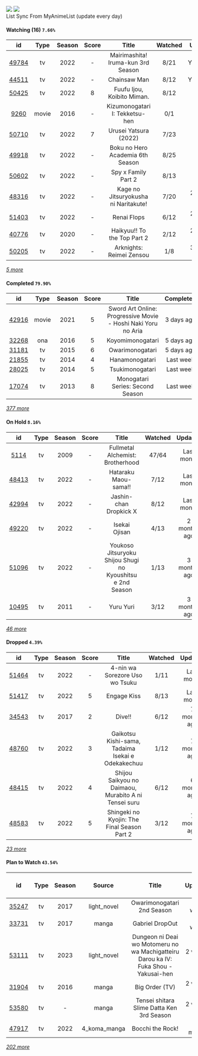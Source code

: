 [![](https://img.shields.io/badge/MyAnimeList-2E51A2?logo=MyAnimeList&logoColor=FFFFFF&style=flat)](https://myanimelist.net/profile/Faelayis)
[![](https://img.shields.io/badge/Anilist-02A9FF?logo=AniList&logoColor=FFFFFF&style=flat)](https://anilist.co/user/Faelayis/)<br>
List Sync From MyAnimeList (update every day)

#### Watching (16) ``7.66%``

|                      id                      |  Type | Season | Score |                                       Title                                       | Watched |   Updated   | Start Date |
| :------------------------------------------: | :---: | :----: | :---: | :-------------------------------------------------------------------------------: | :-----: | :---------: | :--------: |
| [49784](https://myanimelist.net/anime/49784) |   tv  |  2022  |   -   |                         Mairimashita! Iruma-kun 3rd Season                        |   8/21  |  Yesterday  | 10/09/2022 |
| [44511](https://myanimelist.net/anime/44511) |   tv  |  2022  |   -   |                                    Chainsaw Man                                   |   8/12  |  Yesterday  | 10/13/2022 |
| [50425](https://myanimelist.net/anime/50425) |   tv  |  2022  |   8   |                             Fuufu Ijou, Koibito Miman.                            |   8/12  |  2 days ago | 10/24/2022 |
|  [9260](https://myanimelist.net/anime/9260)  | movie |  2016  |   -   |                           Kizumonogatari I: Tekketsu-hen                          |   0/1   |  5 days ago | 11/26/2022 |
| [50710](https://myanimelist.net/anime/50710) |   tv  |  2022  |   7   |                               Urusei Yatsura (2022)                               |   7/23  |  5 days ago | 10/14/2022 |
| [49918](https://myanimelist.net/anime/49918) |   tv  |  2022  |   -   |                          Boku no Hero Academia 6th Season                         |   8/25  |  6 days ago | 10/02/2022 |
| [50602](https://myanimelist.net/anime/50602) |   tv  |  2022  |   -   |                                Spy x Family Part 2                                |   8/13  |  Last week  | 10/02/2022 |
| [48316](https://myanimelist.net/anime/48316) |   tv  |  2022  |   -   |                        Kage no Jitsuryokusha ni Naritakute!                       |   7/20  | 2 weeks ago | 10/06/2022 |
| [51403](https://myanimelist.net/anime/51403) |   tv  |  2022  |   -   |                                    Renai Flops                                    |   6/12  | 2 weeks ago | 10/27/2022 |
| [40776](https://myanimelist.net/anime/40776) |   tv  |  2020  |   -   |                            Haikyuu!! To the Top Part 2                            |   2/12  | 2 weeks ago | 11/12/2022 |
| [50205](https://myanimelist.net/anime/50205) |   tv  |  2022  |   -   |                              Arknights: Reimei Zensou                             |   1/8   | 3 weeks ago | 11/06/2022 |


*[5 more](https://github.com/Faelayis/MyAnimeList-History/blob/master/List/Anime/watching.md)*

#### Completed ``79.90%``

|                      id                      |   Type  | Season | Score |                                                   Title                                                   |   Completed   | Start Date | Finish Date |
| :------------------------------------------: | :-----: | :----: | :---: | :-------------------------------------------------------------------------------------------------------: | :-----------: | :--------: | :---------: |
| [42916](https://myanimelist.net/anime/42916) |  movie  |  2021  |   5   |                       Sword Art Online: Progressive Movie - Hoshi Naki Yoru no Aria                       |   3 days ago  | 11/28/2022 |  11/28/2022 |
| [32268](https://myanimelist.net/anime/32268) |   ona   |  2016  |   5   |                                              Koyomimonogatari                                             |   5 days ago  | 11/26/2022 |  11/26/2022 |
| [31181](https://myanimelist.net/anime/31181) |    tv   |  2015  |   6   |                                              Owarimonogatari                                              |   5 days ago  | 11/26/2022 |  11/26/2022 |
| [21855](https://myanimelist.net/anime/21855) |    tv   |  2014  |   4   |                                               Hanamonogatari                                              |   Last week   | 11/24/2022 |  11/24/2022 |
| [28025](https://myanimelist.net/anime/28025) |    tv   |  2014  |   5   |                                              Tsukimonogatari                                              |   Last week   | 11/24/2022 |  11/24/2022 |
| [17074](https://myanimelist.net/anime/17074) |    tv   |  2013  |   8   |                                      Monogatari Series: Second Season                                     |   Last week   | 11/20/2022 |  11/24/2022 |


*[377 more](https://github.com/Faelayis/MyAnimeList-History/blob/master/List/Anime/completed.md)*

#### On Hold ``8.16%``

|                      id                      |   Type  | Season | Score |                            Title                           | Watched |    Updated    | Start Date |
| :------------------------------------------: | :-----: | :----: | :---: | :--------------------------------------------------------: | :-----: | :-----------: | :--------: |
|  [5114](https://myanimelist.net/anime/5114)  |    tv   |  2009  |   -   |              Fullmetal Alchemist: Brotherhood              |  47/64  |   Last month  | 10/07/2022 |
| [48413](https://myanimelist.net/anime/48413) |    tv   |  2022  |   -   |                    Hataraku Maou-sama!!                    |   7/12  |   Last month  | 07/15/2022 |
| [42994](https://myanimelist.net/anime/42994) |    tv   |  2022  |   -   |                   Jashin-chan Dropkick X                   |   8/12  |   Last month  | 07/15/2022 |
| [49220](https://myanimelist.net/anime/49220) |    tv   |  2022  |   -   |                        Isekai Ojisan                       |   4/13  |  2 months ago | 07/08/2022 |
| [51096](https://myanimelist.net/anime/51096) |    tv   |  2022  |   -   | Youkoso Jitsuryoku Shijou Shugi no Kyoushitsu e 2nd Season |   1/13  |  3 months ago | 07/05/2022 |
| [10495](https://myanimelist.net/anime/10495) |    tv   |  2011  |   -   |                          Yuru Yuri                         |   3/12  |  3 months ago | 06/30/2022 |


*[46 more](https://github.com/Faelayis/MyAnimeList-History/blob/master/List/Anime/on_hold.md)*

#### Dropped ``4.39%``

|                      id                      | Type | Season | Score |                                     Title                                    | Watched |    Updated   | Start Date |
| :------------------------------------------: | :--: | :----: | :---: | :--------------------------------------------------------------------------: | :-----: | :----------: | :--------: |
| [51464](https://myanimelist.net/anime/51464) |  tv  |  2022  |   -   |                        4-nin wa Sorezore Uso wo Tsuku                        |   1/11  |  Last month  | 10/16/2022 |
| [51417](https://myanimelist.net/anime/51417) |  tv  |  2022  |   5   |                                  Engage Kiss                                 |   8/13  |  Last month  | 07/03/2022 |
| [34543](https://myanimelist.net/anime/34543) |  tv  |  2017  |   2   |                                    Dive!!                                    |   6/12  | 7 months ago | 05/03/2022 |
| [48760](https://myanimelist.net/anime/48760) |  tv  |  2022  |   3   |               Gaikotsu Kishi-sama, Tadaima Isekai e Odekakechuu              |   1/12  | 7 months ago | 04/12/2022 |
| [48415](https://myanimelist.net/anime/48415) |  tv  |  2022  |   4   |             Shijou Saikyou no Daimaou, Murabito A ni Tensei suru             |   6/12  | 6 months ago | 04/08/2022 |
| [48583](https://myanimelist.net/anime/48583) |  tv  |  2022  |   5   |                  Shingeki no Kyojin: The Final Season Part 2                 |   3/12  | 7 months ago | 01/28/2022 |


*[23 more](https://github.com/Faelayis/MyAnimeList-History/blob/master/List/Anime/dropped.md)*

#### Plan to Watch ``43.54%``

|                      id                      |   Type  | Season |    Source    |                                                     Title                                                    |    Updated    | Plan Start Date |
| :------------------------------------------: | :-----: | :----: | :----------: | :----------------------------------------------------------------------------------------------------------: | :-----------: | :-------------: |
| [35247](https://myanimelist.net/anime/35247) |    tv   |  2017  |  light_novel |                                          Owarimonogatari 2nd Season                                          |   Last week   |        -        |
| [33731](https://myanimelist.net/anime/33731) |    tv   |  2017  |     manga    |                                                Gabriel DropOut                                               |   Last week   |        -        |
| [53111](https://myanimelist.net/anime/53111) |    tv   |  2023  |  light_novel |             Dungeon ni Deai wo Motomeru no wa Machigatteiru Darou ka IV: Fuka Shou - Yakusai-hen             |  2 weeks ago  |        -        |
| [31904](https://myanimelist.net/anime/31904) |    tv   |  2016  |     manga    |                                                Big Order (TV)                                                |  2 weeks ago  |        -        |
| [53580](https://myanimelist.net/anime/53580) |    tv   |    -   |     manga    |                                   Tensei shitara Slime Datta Ken 3rd Season                                  |  2 weeks ago  |        -        |
| [47917](https://myanimelist.net/anime/47917) |    tv   |  2022  | 4_koma_manga |                                               Bocchi the Rock!                                               |   Last month  |        -        |


*[202 more](https://github.com/Faelayis/MyAnimeList-History/blob/master/List/Anime/plan_to_watch.md)*
